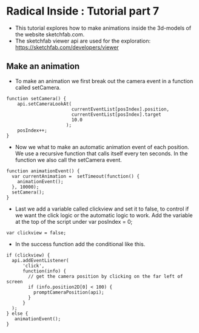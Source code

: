 # Radical Inside : Tutorial part 7

- This tutorial explores how to make animations inside the 3d-models of the website sketchfab.com.
- The sketchfab viewer api are used for the exploration: https://sketchfab.com/developers/viewer

##  Make an animation
- To make an animation we first break out the camera event in a function called setCamera.
```
function setCamera() {
    api.setCameraLookAt(
                        currentEventList[posIndex].position,
                        currentEventList[posIndex].target
                        10.0
                      );
    posIndex++;
}
```
- Now we what to make an automatic animation event of each position. We use a recursive function that calls itself every ten seconds. In the function we also call the setCamera event.
```
function animationEvent() {
  var currentAnimation =  setTimeout(function() {
    animationEvent();
  }, 10000);
  setCamera();
}
```
- Last we add a variable  called clickview and set it to false, to control if we want the click logic or the automatic logic to work. Add the variable  at the top of the script under var posIndex = 0;
```
var clickview = false;
```
- In the success function add the conditional like this.
```
if (clickview) {
  api.addEventListener(
      'click',
      function(info) {
        // get the camera position by clicking on the far left of screen
        if (info.position2D[0] < 100) {
          promptCameraPosition(api);
        }
      }
  );
} else {
   animationEvent();
}
```
